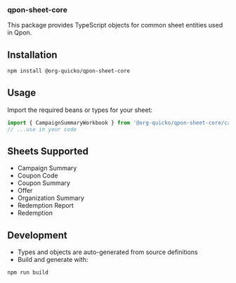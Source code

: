 ### qpon-sheet-core

This package provides TypeScript objects for common sheet entities used in Qpon.

## Installation

```bash
npm install @org-quicko/qpon-sheet-core
```

## Usage

Import the required beans or types for your sheet:

```typescript
import { CampaignSummaryWorkbook } from '@org-quicko/qpon-sheet-core/campaign_summary_workbook/beans';
// ...use in your code
```

## Sheets Supported
- Campaign Summary
- Coupon Code
- Coupon Summary
- Offer
- Organization Summary
- Redemption Report
- Redemption

## Development
- Types and objects are auto-generated from source definitions
- Build and generate with:

```bash
npm run build
```